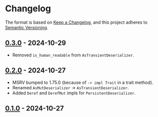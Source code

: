 # Changelog

The format is based on [Keep a Changelog](https://keepachangelog.com/en/1.0.0/),
and this project adheres to [Semantic Versioning](https://semver.org/spec/v2.0.0.html).

## [0.3.0] - 2024-10-29

- Removed `is_human_readable` from `AsTransientDeserializer`.


## [0.2.0] - 2024-10-27

- MSRV bumped to 1.75.0 (because of `-> impl Trait` in a trait method).
- Renamed `AsMutDeserializer` -> `AsTransientDeserializer`.
- Added `Deref` and `DerefMut` impls for `PersistentDeserializer`.


## [0.1.0] - 2024-10-27


[0.1.0]: https://github.com/fjarri/serde-persistent-deserializer/releases/tag/v0.1.0
[0.2.0]: https://github.com/fjarri/serde-persistent-deserializer/releases/tag/v0.2.0
[0.3.0]: https://github.com/fjarri/serde-persistent-deserializer/releases/tag/v0.3.0
